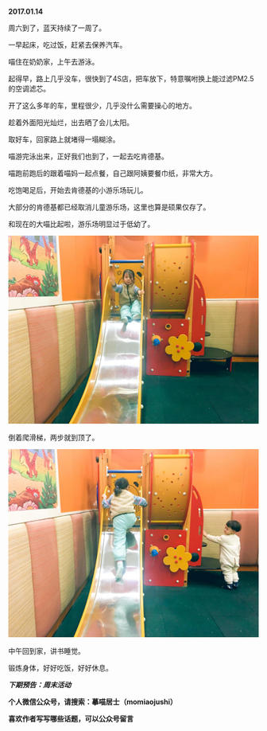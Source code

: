 
          
            
**2017.01.14**

周六到了，蓝天持续了一周了。

一早起床，吃过饭，赶紧去保养汽车。

喵住在奶奶家，上午去游泳。

起得早，路上几乎没车，很快到了4S店，把车放下，特意嘱咐换上能过滤PM2.5的空调滤芯。

开了这么多年的车，里程很少，几乎没什么需要操心的地方。

趁着外面阳光灿烂，出去晒了会儿太阳。

取好车，回家路上就堵得一塌糊涂。

喵游完泳出来，正好我们也到了，一起去吃肯德基。

喵跑前跑后的跟着喵妈一起点餐，自己跟阿姨要餐巾纸，非常大方。

吃饱喝足后，开始去肯德基的小游乐场玩儿。

大部分的肯德基都已经取消儿童游乐场，这里也算是硕果仅存了。

和现在的大喵比起啦，游乐场明显过于低幼了。




![](img/51001-87f7dd0fc826404f.jpg)




倒着爬滑梯，两步就到顶了。




![](img/51001-a07c1b0b8acc00bf.jpg)




中午回到家，讲书睡觉。

锻炼身体，好好吃饭，好好休息。


***下期预告：周末活动***


**个人微信公众号，请搜索：摹喵居士（momiaojushi）**

**喜欢作者写写哪些话题，可以公众号留言**

          
        